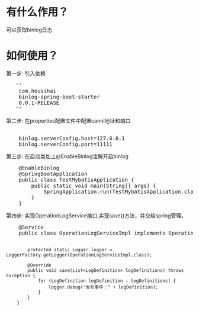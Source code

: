 <h1>有什么作用？</h1>
<p>可以获取binlog日志</p>
<h1>如何使用？</h1>
<p>第一步:
      引入依赖</p>
<pre>
   '<dependency>'
	<groupId>com.housihai</groupId>
	<artifactId>binlog-spring-boot-starter</artifactId>
	<version>0.0.1-RELEASE</version>
   '</dependency>'
</pre>
<p>第二步:
       在properties配置文件中配置cannl地址和端口</p>
<pre>    
	binlog.serverConfig.host=127.0.0.1
	binlog.serverConfig.port=11111
</pre>

<p>第三步:
      在启动类加上@EnableBinlog注解开启binlog</p>
<pre>
	@EnableBinlog
	@SpringBootApplication
	public class TestMybatisApplication {
		public static void main(String[] args) {
			SpringApplication.run(TestMybatisApplication.class, args);
		}
	}
</pre>

<p>第四步:
        实现OperationLogService接口,实现save()方法，并交给spring管理。</p>
<pre>
	@Service
	public class OperationLogServiceImpl implements OperationLogService {

			protected static Logger logger = LoggerFactory.getLogger(OperationLogServiceImpl.class);

			@Override
			public void save(List<LogDefinition> logDefinitions) throws Exception {
				for (LogDefinition logDefinition : logDefinitions) {
					logger.debug("发布事件：" + logDefinition);
				}
			}
		}
</pre>
